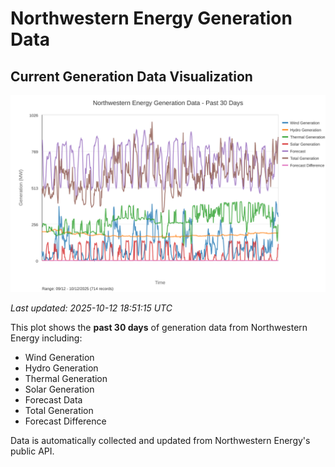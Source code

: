 # Northwestern Energy Generation Data

## Current Generation Data Visualization

![Northwestern Energy Generation Data](images/nwe_generation_plot.svg)

*Last updated: 2025-10-12 18:51:15 UTC*

This plot shows the **past 30 days** of generation data from Northwestern Energy including:
- Wind Generation
- Hydro Generation  
- Thermal Generation
- Solar Generation
- Forecast Data
- Total Generation
- Forecast Difference

Data is automatically collected and updated from Northwestern Energy's public API.

